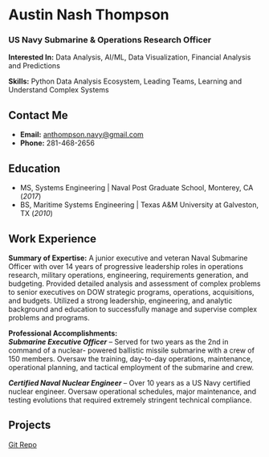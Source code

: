 # Austin Nash Thompson

### US Navy Submarine & Operations Research Officer

**Interested In:** Data Analysis, AI/ML, Data Visualization, Financial Analysis and Predictions

**Skills:** Python Data Analysis Ecosystem, Leading Teams, Learning and Understand Complex Systems

## Contact Me
- **Email:** anthompson.navy@gmail.com
- **Phone:** 281-468-2656

## Education
- MS, Systems Engineering | Naval Post Graduate School, Monterey, CA (_2017_)
- BS, Maritime Systems Engineering | Texas A&M University at Galveston, TX  (_2010_)

## Work Experience
**Summary of Expertise:**
A junior executive and veteran Naval Submarine Officer with over 14 years of progressive leadership roles in operations research, military operations, engineering, requirements generation, and budgeting.  Provided detailed analysis and assessment of complex problems to senior executives on DOW strategic programs, operations, acquisitions, and budgets. Utilized a strong leadership, engineering, and analytic background and education to successfully manage and supervise complex problems and programs. 

**Professional Accomplishments:**  
***Submarine Executive Officer*** – Served for two years as the 2nd in command of a nuclear- powered ballistic missile submarine with a crew of 150 members.  Oversaw the training, day-to-day operations, maintenance, operational planning, and tactical employment of the submarine and crew.    

***Certified Naval Nuclear Engineer*** – Over 10 years as a US Navy certified nuclear engineer. Oversaw operational schedules, major maintenance, and testing evolutions that required extremely stringent technical compliance. 

## Projects
[Git Repo](https://github.com/austinnthompson)
